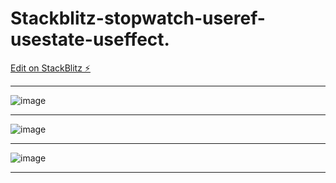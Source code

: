 # Stackblitz-stopwatch-useref-usestate-useffect.

[Edit on StackBlitz ⚡️](https://stackblitz.com/edit/react-maszgx)
********
![image](https://github.com/ApoorvVerma98/Stackblitz-stopwatch-useref-usestate-useffect./assets/126326376/7a9e322f-17a1-4080-8a61-256bbf4d7c4f)
********
![image](https://github.com/ApoorvVerma98/Stackblitz-stopwatch-useref-usestate-useffect./assets/126326376/d98ae0fd-241a-4b8d-8059-11a9a022db5d)
********
![image](https://github.com/ApoorvVerma98/Stackblitz-stopwatch-useref-usestate-useffect./assets/126326376/5889b282-c457-4810-98ce-0222654e177f)
********
